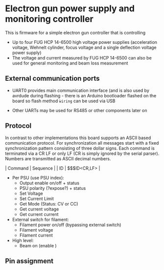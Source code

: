 # Electron gun power supply and monitoring controller

This is firmware for a simple electron gun controller that is controlling

* Up to four FUG HCP 14-6500 high voltage power supplies (acceleration
  voltage, Wehnelt cylinder, focus voltage and a single deflection voltage
  power supply)
* The voltage and current measured by FUG HCP 14-6500 can also be used for
  general monitoring and beam loss measurement

## External communication ports

* UART0 provides main communication interface (and is also used by avrdude
  during flashing - there is an Arduino bootloader flashed on the board so
  flash method ```ẁiring``` can be used via USB

* Other UARTs may be used for RS485 or other components later on

## Protocol

In contrast to other implementations this board supports an ASCII based
communication protocol. For synchronization all messages start with a
fixed synchronization pattern consisting of three dollar signs. Each command
is terminated via a CR LF or only LF (CR is simply ignored by the serial
parser). Numbers are transmitted as ASCII decimal numbers.

| Command | Sequence |
| ID      | $$$ID<CR,LF> |


* Per PSU (use PSU index):
    * Output enable on/off + status
    * PSU polarity (?expose?) + status
    * Set Voltage
    * Set Current Limit
    * Get Mode (Status: CV or CC)
    * Get current voltage
    * Get current current
* External switch for filament:
    * Filament power on/off (bypassing external switch)
    * Filament voltage
    * Filament current
* High level:
    * Beam on (enable )


## Pin assignment
